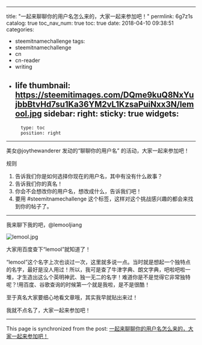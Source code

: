 
---
title: "一起来聊聊你的用户名怎么来的，大家一起来参加吧！"
permlink: 6g7z1s
catalog: true
toc_nav_num: true
toc: true
date: 2018-04-10 09:38:51
categories:
- steemitnamechallenge
tags:
- steemitnamechallenge
- cn
- cn-reader
- writing
- life
thumbnail: https://steemitimages.com/DQme9kuQ8NxYujbbBtvHd7su1Ka36YM2vL1KzsaPuiNxx3N/lemool.jpg
sidebar:
    right:
        sticky: true
widgets:
    -
        type: toc
        position: right
---


美女@joythewanderer 发动的“聊聊你的用户名” 的活动，大家一起来参加吧！

规则
1. 告诉我们你是如何选择你现在的用户名，其中有没有什么故事？
2. 告诉我们你的真名！
3. 你会不会想改你的用户名，想改成什么，告诉我们吧！
4. 要用 #steemitnamechallenge 这个标签，这样对这个挑战感兴趣的都会来找到你的帖子了。

****

我来聊下我的吧，@lemooljiang

![lemool.jpg](https://steemitimages.com/DQme9kuQ8NxYujbbBtvHd7su1Ka36YM2vL1KzsaPuiNxx3N/lemool.jpg)

大家用百度查下“lemool”就知道了！

“lemool”这个名字上次也谈过一次，这里就多说一点。当时就是想起一个独特点的名字，最好是没人用过！所以，我可是查了牛津字典、朗文字典，吧啦吧啦一堆，才生造出这么个英明神武、独一无二的名字！难道你是不是觉得它非常独特呢？!用百度、谷歌查询的时候第一个就是我啦，是不是很酷！

至于真名大家要细心地看文章哦，其实我早就贴出来过！

我就不点名了，大家一起来参加吧！

- - -

This page is synchronized from the post: [一起来聊聊你的用户名怎么来的，大家一起来参加吧！](https://steemit.com/@lemooljiang/6g7z1s)
